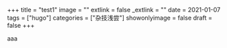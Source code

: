+++
title = "test1"
image = ""
extlink = false
_extlink = ""
date = 2021-01-07
tags = ["hugo"]
categories = ["杂技浅尝"]
showonlyimage = false
draft = false
+++

aaa
